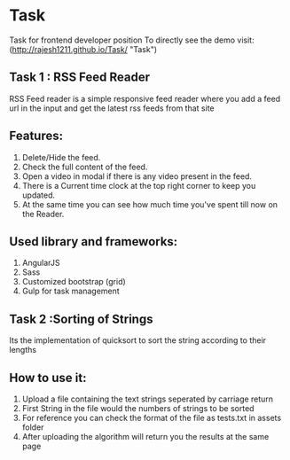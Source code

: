 # Task
Task for frontend developer position
To directly see the demo visit: (http://rajesh1211.github.io/Task/ "Task")

## Task 1 : RSS Feed Reader
RSS Feed reader is a simple responsive feed reader where you add a feed url in the input and get the latest rss feeds from that site

## Features:
  1)  Delete/Hide the feed.
  2)  Check the full content of the feed.
  3)  Open a video in modal if there is any video present in the feed.
  4)  There is a Current time clock at the top right corner to keep you updated.
  5)  At the same time you can see how much time you've spent till now on the Reader.

## Used library and frameworks:
  1)  AngularJS
  2)  Sass
  3)  Customized bootstrap (grid)
  4)  Gulp for task management


## Task 2 :Sorting of Strings
Its the implementation of quicksort to sort the string according to their lengths

## How to use it:
  1)  Upload a file containing the text strings seperated by carriage return
  2)  First String in the file would the numbers of strings to be sorted
  3)  For reference you can check the format of the file as tests.txt in assets folder
  4)  After uploading the algorithm will return you the results at the same page